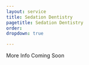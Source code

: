 ```yaml
---
layout: service
title: Sedation Dentistry
pagetitle: Sedation Dentistry
order:
dropdown: true

---
```


More Info Coming Soon
